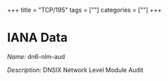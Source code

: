 +++
title = "TCP/195"
tags = [""]
categories = [""]
+++

# IANA Data

_Name:_ dn6-nlm-aud

_Description:_ DNSIX Network Level Module Audit

